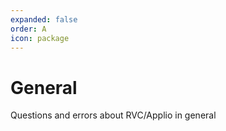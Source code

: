```yaml
---
expanded: false
order: A
icon: package
---
```


# General 

Questions and errors about RVC/Applio in general